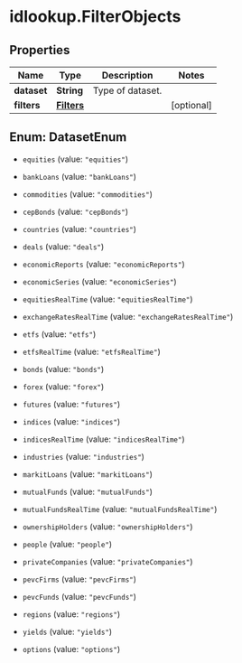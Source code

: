 # idlookup.FilterObjects

## Properties

Name | Type | Description | Notes
------------ | ------------- | ------------- | -------------
**dataset** | **String** | Type of dataset. | 
**filters** | [**Filters**](Filters.md) |  | [optional] 



## Enum: DatasetEnum


* `equities` (value: `"equities"`)

* `bankLoans` (value: `"bankLoans"`)

* `commodities` (value: `"commodities"`)

* `cepBonds` (value: `"cepBonds"`)

* `countries` (value: `"countries"`)

* `deals` (value: `"deals"`)

* `economicReports` (value: `"economicReports"`)

* `economicSeries` (value: `"economicSeries"`)

* `equitiesRealTime` (value: `"equitiesRealTime"`)

* `exchangeRatesRealTime` (value: `"exchangeRatesRealTime"`)

* `etfs` (value: `"etfs"`)

* `etfsRealTime` (value: `"etfsRealTime"`)

* `bonds` (value: `"bonds"`)

* `forex` (value: `"forex"`)

* `futures` (value: `"futures"`)

* `indices` (value: `"indices"`)

* `indicesRealTime` (value: `"indicesRealTime"`)

* `industries` (value: `"industries"`)

* `markitLoans` (value: `"markitLoans"`)

* `mutualFunds` (value: `"mutualFunds"`)

* `mutualFundsRealTime` (value: `"mutualFundsRealTime"`)

* `ownershipHolders` (value: `"ownershipHolders"`)

* `people` (value: `"people"`)

* `privateCompanies` (value: `"privateCompanies"`)

* `pevcFirms` (value: `"pevcFirms"`)

* `pevcFunds` (value: `"pevcFunds"`)

* `regions` (value: `"regions"`)

* `yields` (value: `"yields"`)

* `options` (value: `"options"`)




